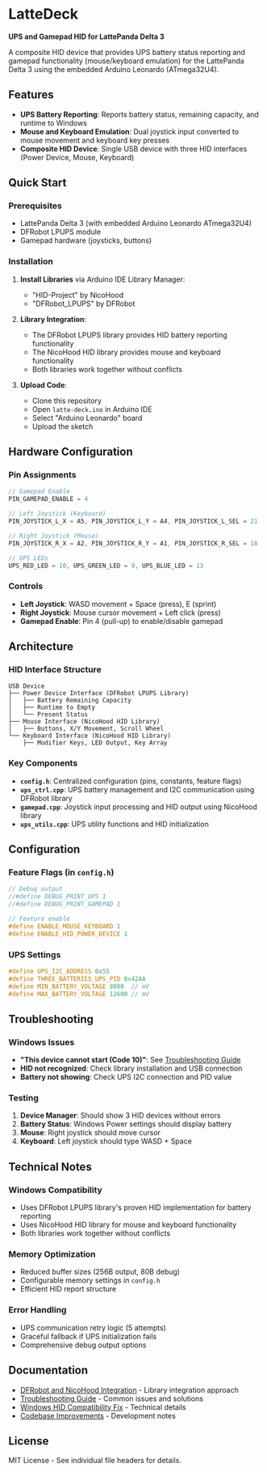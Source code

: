 # LatteDeck
**UPS and Gamepad HID for LattePanda Delta 3**

A composite HID device that provides UPS battery status reporting and gamepad functionality (mouse/keyboard emulation) for the LattePanda Delta 3 using the embedded Arduino Leonardo (ATmega32U4).

## Features
- **UPS Battery Reporting**: Reports battery status, remaining capacity, and runtime to Windows
- **Mouse and Keyboard Emulation**: Dual joystick input converted to mouse movement and keyboard key presses
- **Composite HID Device**: Single USB device with three HID interfaces (Power Device, Mouse, Keyboard)

## Quick Start

### Prerequisites
- LattePanda Delta 3 (with embedded Arduino Leonardo ATmega32U4)
- DFRobot LPUPS module
- Gamepad hardware (joysticks, buttons)

### Installation
1. **Install Libraries** via Arduino IDE Library Manager:
   - "HID-Project" by NicoHood
   - "DFRobot_LPUPS" by DFRobot

2. **Library Integration**:
   - The DFRobot LPUPS library provides HID battery reporting functionality
   - The NicoHood HID library provides mouse and keyboard functionality
   - Both libraries work together without conflicts

3. **Upload Code**:
   - Clone this repository
   - Open `latte-deck.ino` in Arduino IDE
   - Select "Arduino Leonardo" board
   - Upload the sketch

## Hardware Configuration

### Pin Assignments
```cpp
// Gamepad Enable
PIN_GAMEPAD_ENABLE = 4

// Left Joystick (Keyboard)
PIN_JOYSTICK_L_X = A5, PIN_JOYSTICK_L_Y = A4, PIN_JOYSTICK_L_SEL = 21

// Right Joystick (Mouse)  
PIN_JOYSTICK_R_X = A2, PIN_JOYSTICK_R_Y = A1, PIN_JOYSTICK_R_SEL = 18

// UPS LEDs
UPS_RED_LED = 10, UPS_GREEN_LED = 9, UPS_BLUE_LED = 13
```

### Controls
- **Left Joystick**: WASD movement + Space (press), E (sprint)
- **Right Joystick**: Mouse cursor movement + Left click (press)
- **Gamepad Enable**: Pin 4 (pull-up) to enable/disable gamepad

## Architecture

### HID Interface Structure
```
USB Device
├── Power Device Interface (DFRobot LPUPS Library)
│   ├── Battery Remaining Capacity
│   ├── Runtime to Empty  
│   └── Present Status
├── Mouse Interface (NicoHood HID Library)
│   ├── Buttons, X/Y Movement, Scroll Wheel
└── Keyboard Interface (NicoHood HID Library)
    ├── Modifier Keys, LED Output, Key Array
```

### Key Components
- **`config.h`**: Centralized configuration (pins, constants, feature flags)
- **`ups_ctrl.cpp`**: UPS battery management and I2C communication using DFRobot library
- **`gamepad.cpp`**: Joystick input processing and HID output using NicoHood library
- **`ups_utils.cpp`**: UPS utility functions and HID initialization

## Configuration

### Feature Flags (in `config.h`)
```cpp
// Debug output
//#define DEBUG_PRINT_UPS 1
//#define DEBUG_PRINT_GAMEPAD 1

// Feature enable
#define ENABLE_MOUSE_KEYBOARD 1
#define ENABLE_HID_POWER_DEVICE 1
```

### UPS Settings
```cpp
#define UPS_I2C_ADDRESS 0x55
#define THREE_BATTERIES_UPS_PID 0x42AA
#define MIN_BATTERY_VOLTAGE 8000  // mV
#define MAX_BATTERY_VOLTAGE 12600 // mV
```

## Troubleshooting

### Windows Issues
- **"This device cannot start (Code 10)"**: See [Troubleshooting Guide](docs/troubleshooting.md)
- **HID not recognized**: Check library installation and USB connection
- **Battery not showing**: Check UPS I2C connection and PID value

### Testing
1. **Device Manager**: Should show 3 HID devices without errors
2. **Battery Status**: Windows Power settings should display battery
3. **Mouse**: Right joystick should move cursor
4. **Keyboard**: Left joystick should type WASD + Space

## Technical Notes

### Windows Compatibility
- Uses DFRobot LPUPS library's proven HID implementation for battery reporting
- Uses NicoHood HID library for mouse and keyboard functionality
- Both libraries work together without conflicts

### Memory Optimization
- Reduced buffer sizes (256B output, 80B debug)
- Configurable memory settings in `config.h`
- Efficient HID report structure

### Error Handling
- UPS communication retry logic (5 attempts)
- Graceful fallback if UPS initialization fails
- Comprehensive debug output options

## Documentation
- [DFRobot and NicoHood Integration](docs/dfrobot_nicohood_integration.md) - Library integration approach
- [Troubleshooting Guide](docs/troubleshooting.md) - Common issues and solutions
- [Windows HID Compatibility Fix](docs/windows_hid_compatibility_fix.md) - Technical details
- [Codebase Improvements](docs/codebase_improvements.md) - Development notes

## License
MIT License - See individual file headers for details.